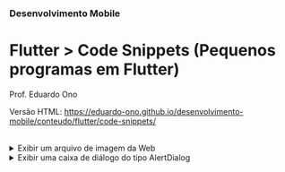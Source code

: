 ### Desenvolvimento Mobile

# Flutter > Code Snippets (Pequenos programas em Flutter)

Prof. Eduardo Ono

Versão HTML: https://eduardo-ono.github.io/desenvolvimento-mobile/conteudo/flutter/code-snippets/

<br>

<details>
    <summary>Exibir um arquivo de imagem da Web</summary>

* [Susanna Hoffs](https://dartpad.dev/embed-flutter.html?gh_owner=eduardo-ono&gh_repo=desenvolvimento-mobile&gh_path=conteudo/flutter/code-snippets/imagem-web&theme=dark&run=true&split=75)

</details>

<details>
    <summary>Exibir uma caixa de diálogo do tipo AlertDialog</summary>

* [DartPad](https://dartpad.dev/embed-flutter.html?gh_owner=eduardo-ono&gh_repo=desenvolvimento-mobile&gh_path=conteudo/flutter/code-snippets/alert-dialog&theme=dark&run=true&split=75)

</details>

<br>
